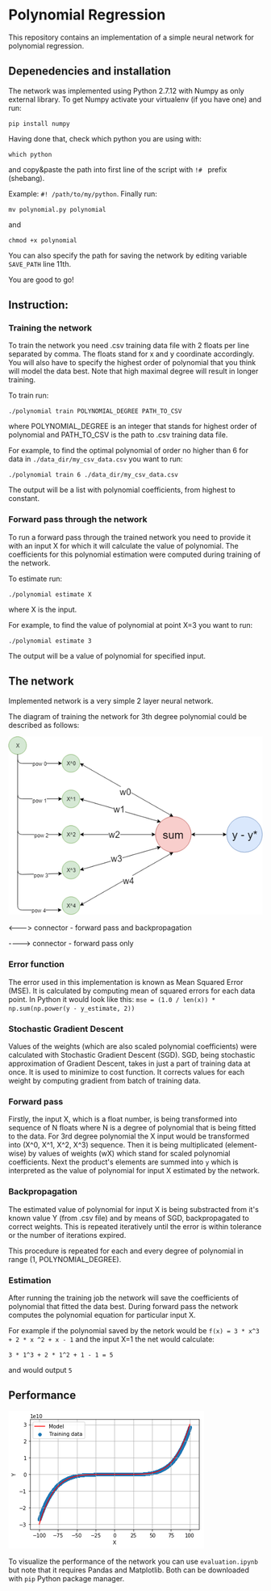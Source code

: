 # Polynomial Regression
This repository contains an implementation of a simple neural network for polynomial regression.


## Depenedencies and installation
The network was implemented using Python 2.7.12 with Numpy as only external library. To get Numpy activate your virtualenv (if you have one) and run:
```
pip install numpy
```
Having done that, check which python you are using with:
```
which python
```
and copy&paste the path into first line of the script with ```!# ``` prefix (shebang).

Example: ```#! /path/to/my/python```.
Finally run:
```
mv polynomial.py polynomial
```
and
```
chmod +x polynomial
```
You can also specify the path for saving the network by editing variable ```SAVE_PATH``` line 11th.

You are good to go!


## Instruction:
### Training the network
To train the network you need .csv training data file with 2 floats per line separated by comma. The floats stand for x and y coordinate accordingly. You will also have to specify the highest order of polynomial that you think will model the data best. Note that high maximal degree will result in longer training.

To train run:
```
./polynomial train POLYNOMIAL_DEGREE PATH_TO_CSV
```
where POLYNOMIAL_DEGREE is an integer that stands for highest order of polynomial and PATH_TO_CSV is the path to .csv training data file.

For example, to find the optimal polynomial of order no higher than 6 for data in ```./data_dir/my_csv_data.csv``` you want to run:
```
./polynomial train 6 ./data_dir/my_csv_data.csv
```
The output will be a list with polynomial coefficients, from highest to constant.

### Forward pass through the network
To run a forward pass through the trained network you need to provide it with an input X for which it will calculate the value of polynomial. The coefficients for this polynomial estimation were computed during training of the network.

To estimate run:
```
./polynomial estimate X
```
where X is the input.

For example, to find the value of polynomial at point X=3 you want to run:
```
./polynomial estimate 3
```
The output will be a value of polynomial for specified input.

## The network
Implemented network is a very simple 2 layer neural network.

The diagram of training the network for 3th degree polynomial could be described as follows:

![alt text](https://github.com/jakubkarczewski/PolynomialRegression/blob/master/pics/net.png)

<---> connector - forward pass and backpropagation

----> connector - forward pass only


### Error function 
The error used in this implementation is known as Mean Squared Error (MSE). It is calculated by computing mean of squared errors for each data point. In Python it would look like this: ```mse = (1.0 / len(x)) * np.sum(np.power(y - y_estimate, 2)) ```

### Stochastic Gradient Descent
Values of the weights (which are also scaled polynomial coefficients) were calculated with Stochastic Gradient Descent (SGD). SGD, being stochastic approximation of Gradient Descent, takes in just a part of training data at once. It is used to minimize to cost function. It corrects values for each weight by computing gradient from batch of training data.
### Forward pass
Firstly, the input X, which is a float number, is being transformed into sequence of N floats where N is a degree of polynomial that is being fitted to the data. For 3rd degree polynomial the X input would be transformed into (X^0, X^1, X^2, X^3) sequence.
Then it is being multiplicated (element-wise) by values of weights (wX) which stand for scaled polynomial coefficients. Next the product's elements are summed into ```y``` which is interpreted as the value of polynomial for input X estimated by the network.

### Backpropagation
The estimated value of polynomial for input X is being substracted from it's known value Y (from .csv file) and by means of SGD, backpropagated to correct weights. This is repeated iteratively until the error is within tolerance or the number of iterations expired.

This procedure is repeated for each and every degree of polynomial in range (1, POLYNOMIAL_DEGREE).

### Estimation
After running the training job the network will save the coefficients of polynomial that fitted the data best. During forward pass the network computes the polynomial equation for particular input X.

For example if the polynomial saved by the netork would be ```f(x) = 3 * x^3 + 2 * x ^2 + x - 1``` and the input X=1 the net would calculate:
```
3 * 1^3 + 2 * 1^2 + 1 - 1 = 5 
```
and would output ```5```

## Performance
![alt text](https://github.com/jakubkarczewski/PolynomialRegression/blob/master/pics/performance.png)

To visualize the performance of the network you can use ```evaluation.ipynb``` but note that it requires Pandas and Matplotlib. Both can be downloaded with ```pip``` Python package manager.


